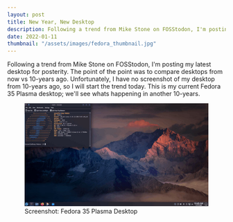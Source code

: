 ```yaml
---
layout: post
title: New Year, New Desktop
description: Following a trend from Mike Stone on FOSStodon, I'm posting my latest desktop.
date: 2022-01-11
thumbnail: "/assets/images/fedora_thumbnail.jpg"
---
```


Following a trend from Mike Stone on FOSStodon, I'm posting my latest desktop for posterity. The point of the point was to compare desktops from now vs 10-years ago. Unfortunately, I have no screenshot of my desktop from 10-years ago, so I will start the trend today. This is my current Fedora 35 Plasma desktop; we'll see whats happening in another 10-years.
<!--more-->
<figure>
  <img alt="Fedora 35 Plasma Desktop" src="/assets/images/fedora-plasma_20220111_01.jpg" />
  <figcaption>Screenshot: Fedora 35 Plasma Desktop</figcaption>
</figure>